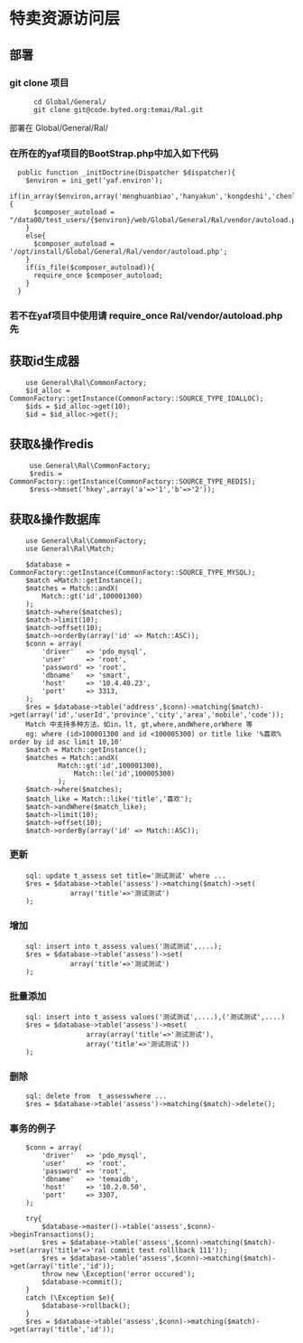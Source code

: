 # 特卖资源访问层

## 部署
### git clone 项目
          cd Global/General/
          git clone git@code.byted.org:temai/Ral.git
  部署在 Global/General/Ral/
### 在所在的yaf项目的BootStrap.php中加入如下代码
      public function _initDoctrine(Dispatcher $dispatcher){
        $environ = ini_get('yaf.environ');
        if(in_array($environ,array('menghuanbiao','hanyakun','kongdeshi','chenlei','liuzhenkun','huanggaomin','hefeng','qiluyan'))){
          $composer_autoload = "/data00/test_users/{$environ}/web/Global/General/Ral/vendor/autoload.php";
        }   
        else{
          $composer_autoload = '/opt/install/Global/General/Ral/vendor/autoload.php';
        }   
        if(is_file($composer_autoload)){
          require_once $composer_autoload;
        }   
      }   
### 若不在yaf项目中使用请 require_once Ral/vendor/autoload.php 先

## 获取id生成器
        use General\Ral\CommonFactory;
        $id_alloc = CommonFactory::getInstance(CommonFactory::SOURCE_TYPE_IDALLOC);
        $ids = $id_alloc->get(10);
        $id = $id_alloc->get();
  
## 获取&操作redis
         use General\Ral\CommonFactory;
         $redis = CommonFactory::getInstance(CommonFactory::SOURCE_TYPE_REDIS);
         $ress->hmset('hkey',array('a'=>'1','b'=>'2'));
  
## 获取&操作数据库
        use General\Ral\CommonFactory;
        use General\Ral\Match;

        $database = CommonFactory::getInstance(CommonFactory::SOURCE_TYPE_MYSQL);
        $match =Match::getInstance();
        $matches = Match::andX(
            Match::gt('id',100001300)
        );
        $match->where($matches);
        $match->limit(10);
        $match->offset(10);
        $match->orderBy(array('id' => Match::ASC));
        $conn = array(
            'driver'   => 'pdo_mysql',
            'user'     => 'root',
            'password' => 'root',
            'dbname'   => 'smart',
            'host'     => '10.4.40.23',
            'port'     => 3313,
        );
        $res = $database->table('address',$conn)->matching($match)->get(array('id','userId','province','city','area','mobile','code'));
        Match 中支持多种方法，如in，lt, gt,where,andWhere,orWhere 等
        eg: where (id>100001300 and id <100005300) or title like '%喜欢% order by id asc limit 10,10'
        $match = Match::getInstance();
        $matches = Match::andX(
                Match::gt('id',100001300),
                    Match::le('id',100005300)
                );
        $match->where($matches);
        $match_like = Match::like('title','喜欢');
        $match->andWhere($match_like);
        $match->limit(10);
        $match->offset(10);
        $match->orderBy(array('id' => Match::ASC));
 ### 更新
        sql: update t_assess set title='测试测试' where ...
        $res = $database->table('assess')->matching($match)->set(
                   array('title'=>'测试测试')
        );

 ### 增加
        sql: insert into t_assess values('测试测试',....);
        $res = $database->table('assess')->set(
                   array('title'=>'测试测试')
        );

 ### 批量添加
 
        sql: insert into t_assess values('测试测试',....),('测试测试',....)
        $res = $database->table('assess')->mset(
                       array(array('title'=>'测试测试'),
                       array('title'=>'测试测试'))
        );

 ### 删除
        sql: delete from  t_assesswhere ...
        $res = $database->table('assess')->matching($match)->delete();
 ### 事务的例子
        $conn = array(
            'driver'   => 'pdo_mysql',
            'user'     => 'root',
            'password' => 'root',
            'dbname'   => 'temaidb',
            'host'     => '10.2.0.50',
            'port'     => 3307,
        );

        try{
            $database->master()->table('assess',$conn)->beginTransactions();
            $res = $database->table('assess',$conn)->matching($match)->set(array('title'=>'ral commit test rolllback 111'));
            $res = $database->table('assess',$conn)->matching($match)->get(array('title','id'));
            throw new \Exception('error occured');
            $database->commit();
        }
        catch (\Exception $e){
            $database->rollback();
        }
        $res = $database->table('assess',$conn)->matching($match)->get(array('title','id'));
